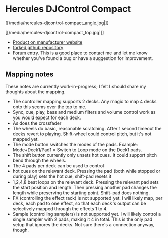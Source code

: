 # Hercules DJControl Compact

[[/media/hercules-djcontrol-compact_angle.jpg|]]

[[/media/hercules-djcontrol-compact_top.jpg|]]

  - [Product on manufacturer
    website](https://www.hercules.com/us/DJ-Music/bdd/p/253/djcontrol-compact/)
  - [forked github repository](https://github.com/mwillerich/mixxx)
  - [Forum entry](http://www.mixxx.org/forums/viewtopic.php?f=7&t=7773).
    This is a good place to contact me and let me know whether you've
    found a bug or have a suggestion for improvement.

## Mapping notes

These notes are currently work-in-progress; I felt I should share my
thoughts about the mapping.

  - The controller mapping supports 2 decks. Any magic to map 4 decks
    onto this seems over the top to me.
  - Sync, cue, play, bass and medium filters and volume control work as
    you would expect for each deck.
  - As does the crossfader
  - The wheels do basic, reasonable scratching. After 1 second timeout
    the decks revert to playing. Shift-wheel could control pitch, but
    it's not mapped yet.
  - The mode button switches the modes of the pads. Example:
    Mode+Deck1/Pad1 = Switch to Loop mode on the Deck1 pads.
  - The shift button currently only unsets hot cues. It could support
    pitch bend through the wheels.
  - The 4 pads per deck can be used to control 
  - hot cues on the relevant deck. Pressing the pad (both while stopped
    or during play) sets the hot cue, shift-pad resets it
  - 1,2,4,8 beat loops on the relevant deck. Pressing the relevant pad
    sets the start position and length. Then pressing another pad
    changes the length while preserving the starting point. Shift-pad
    does nothing.
  - FX (controlling the effect rack) is not supported yet. I will likely
    map, per deck, each pad to one effect, so that each deck's output
    can be selectively mapped through the effects 1 to 4. 
  - Sample (controlling samplers) is not supported yet. I will likely
    control a single sampler with 2 pads, making it 4 in total. This is
    the only pad setup that ignores the decks. Not sure there's a
    connection anyway, though.
